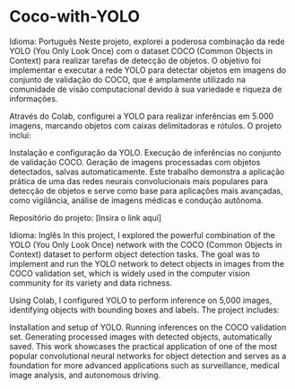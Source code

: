 # Coco-with-YOLO
Idioma: Português
Neste projeto, explorei a poderosa combinação da rede YOLO (You Only Look Once) com o dataset COCO (Common Objects in Context) para realizar tarefas de detecção de objetos. O objetivo foi implementar e executar a rede YOLO para detectar objetos em imagens do conjunto de validação do COCO, que é amplamente utilizado na comunidade de visão computacional devido à sua variedade e riqueza de informações.

Através do Colab, configurei a YOLO para realizar inferências em 5.000 imagens, marcando objetos com caixas delimitadoras e rótulos. O projeto inclui:

Instalação e configuração da YOLO.
Execução de inferências no conjunto de validação COCO.
Geração de imagens processadas com objetos detectados, salvas automaticamente.
Este trabalho demonstra a aplicação prática de uma das redes neurais convolucionais mais populares para detecção de objetos e serve como base para aplicações mais avançadas, como vigilância, análise de imagens médicas e condução autônoma.

Repositório do projeto: [Insira o link aqui]

Idioma: Inglês
In this project, I explored the powerful combination of the YOLO (You Only Look Once) network with the COCO (Common Objects in Context) dataset to perform object detection tasks. The goal was to implement and run the YOLO network to detect objects in images from the COCO validation set, which is widely used in the computer vision community for its variety and data richness.

Using Colab, I configured YOLO to perform inference on 5,000 images, identifying objects with bounding boxes and labels. The project includes:

Installation and setup of YOLO.
Running inferences on the COCO validation set.
Generating processed images with detected objects, automatically saved.
This work showcases the practical application of one of the most popular convolutional neural networks for object detection and serves as a foundation for more advanced applications such as surveillance, medical image analysis, and autonomous driving.
